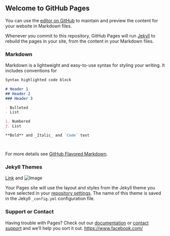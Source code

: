 ## Welcome to GitHub Pages

You can use the [editor on GitHub](https://github.com/camaraderoux/camaraderoux.github.io/edit/master/index.md) to maintain and preview the content for your website in Markdown files.

Whenever you commit to this repository, GitHub Pages will run [Jekyll](https://jekyllrb.com/) to rebuild the pages in your site, from the content in your Markdown files.

### Markdown

Markdown is a lightweight and easy-to-use syntax for styling your writing. It includes conventions for

```markdown
Syntax highlighted code block

# Header 1
## Header 2
### Header 3

- Bulleted
- List

1. Numbered
2. List

**Bold** and _Italic_ and `Code` text




```

For more details see [GitHub Flavored Markdown](https://guides.github.com/features/mastering-markdown/).

### Jekyll Themes
[Link](https://www.facebook.com/) and ![Image](src)

Your Pages site will use the layout and styles from the Jekyll theme you have selected in your [repository settings](https://github.com/camaraderoux/camaraderoux.github.io/settings). The name of this theme is saved in the Jekyll `_config.yml` configuration file.

### Support or Contact

Having trouble with Pages? Check out our [documentation](https://help.github.com/categories/github-pages-basics/) or [contact support](https://github.com/contact) and we’ll help you sort it out.
https://www.facebook.com/